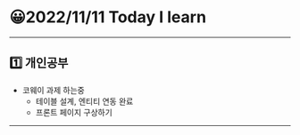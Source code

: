 # 😀2022/11/11 Today I learn
-------------------------
## 1️⃣ 개인공부
  * 코웨이 과제 하는중
    * 테이블 설계, 엔티티 연동 완료
    * 프론트 페이지 구상하기
-------------------------
